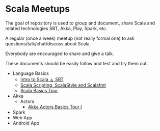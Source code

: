 # Scala Meetups

The goal of repository is used to group and document, share Scala and related technologies SBT, Akka, Play, Spark, etc.

A regular (once a week) meetup (not really formal one) to ask questions/talk/chat/discuss about Scala.

Everybody are encouraged to share and give a talk.  

These documents should be easily follow and test and try them out.

- Language Basics
  - [Intro to Scala &#65120; SBT](https://github.com/kasonchan/scalameetups/blob/scalameetup1/scalameetup1/README.md)
  - [Scala Scripting, ScalaStyle and Scalafmt](https://github.com/kasonchan/scalameetups/blob/scalameetup2/scalameetup2/README.md)
  - [Scala Basics Tour](https://github.com/kasonchan/scalameetups/blob/scalameetup3/scalameetup3/README.md)
- Akka
  - Actors
    - [Akka Actors Basics Tour I](https://github.com/kasonchan/scalameetups/blob/scalameetup4/scalameetup4/README.md)
- Spark
- Web App
- Android App
